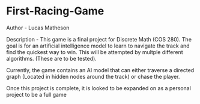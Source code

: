 # First-Racing-Game
Author - Lucas Matheson

Description - This game is a final project for Discrete Math (COS 280). The goal is for an artificial intelligence model to learn to 
navigate the track and find the quickest way to win. This will be attempted by multple different algorithms. (These are to be tested). 

Currently, the game contains an AI model that can either traverse a directed graph (Located in hidden nodes around the track) or chase the player. 

Once this project is complete, it is looked to be expanded on as a personal project to be a full game



